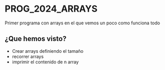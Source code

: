 # PROG_2024_ARRAYS
Primer programa con arrays en el que vemos un poco como funciona todo


## ¿Que hemos visto?
- Crear arrays definiendo el tamaño
- recorrer arrays
- imprimir el contenido de n array
